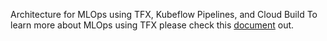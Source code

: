 Architecture for MLOps using TFX, Kubeflow Pipelines, and Cloud Build
To learn more about MLOps using TFX please check this [document](https://cloud.google.com/architecture/architecture-for-mlops-using-tfx-kubeflow-pipelines-and-cloud-build) out.